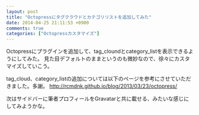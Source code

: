 ```yaml
---
layout: post
title: "Octopressにタグクラウドとカテゴリリストを追加してみた"
date: 2014-04-25 21:11:53 +0900
comments: true
categories: ["Octopressカスタマイズ"]
---
```


Octopressにプラグインを追加して、tag_cloundとcategory_listを表示できるようにしてみた。
見た目デフォルトのままというのも微妙なので、徐々にカスタマイズしていこう。

tag_cloud、category_listの追加については以下のページを参考にさせていただきました。多謝。
http://rcmdnk.github.io/blog/2013/03/23/octopress/

次はサイドバーに筆者プロフィールをGravatarと共に載せる、みたいな感じにしてみようかな。
